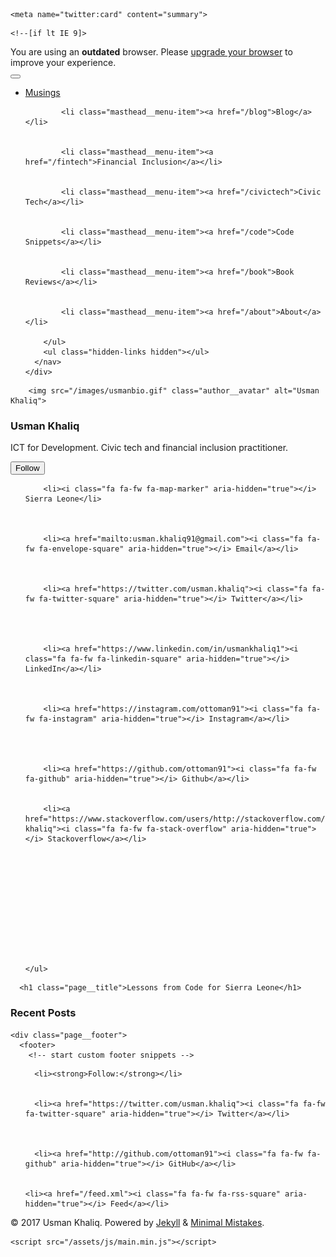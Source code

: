 

<!doctype html>
<html lang="en" class="no-js">
  <head>
    

<meta charset="utf-8">



<!-- begin SEO -->









<title>Lessons from Code for Sierra Leone - Musings</title>







<meta property="og:locale" content="en-US">
<meta property="og:site_name" content="Musings">
<meta property="og:title" content="Lessons from Code for Sierra Leone">


  <link rel="canonical" href="http://ottoman91.github.io/ottoman91/fintech">
  <meta property="og:url" content="http://ottoman91.github.io/ottoman91/fintech">





  <meta name="twitter:site" content="@usman.khaliq">
  <meta name="twitter:title" content="Lessons from Code for Sierra Leone">
  <meta name="twitter:description" content="Coder,Data Science Enthusiast, ICT4D Practitioner.">
  <meta name="twitter:url" content="">

  
    <meta name="twitter:card" content="summary">
    
  

  



  

  









  <script type="application/ld+json">
    {
      "@context" : "http://schema.org",
      "@type" : "person",
      "name" : "Usman Khaliq",
      "url" : "http://ottoman91.github.io/ottoman91",
      "sameAs" : ["https://twitter.com/usman.khaliq","https://facebook.com/usman.khaliq.7","https://instagram.com/ottoman91","https://www.linkedin.com/in/usmankhaliq1"]
    }
  </script>






<!-- end SEO -->


<link href="/feed.xml" type="application/atom+xml" rel="alternate" title="Musings Feed">

<!-- http://t.co/dKP3o1e -->
<meta name="HandheldFriendly" content="True">
<meta name="MobileOptimized" content="320">
<meta name="viewport" content="width=device-width, initial-scale=1.0">

<script>
  document.documentElement.className = document.documentElement.className.replace(/\bno-js\b/g, '') + ' js ';
</script>

<!-- For all browsers -->
<link rel="stylesheet" href="/assets/css/main.css">

<meta http-equiv="cleartype" content="on">
    <!-- start custom head snippets -->

<!-- insert favicons. use http://realfavicongenerator.net/ -->

<!-- end custom head snippets -->
  </head>

  <body>

    <!--[if lt IE 9]>
<div class="notice--danger align-center" style="margin: 0;">You are using an <strong>outdated</strong> browser. Please <a href="http://browsehappy.com/">upgrade your browser</a> to improve your experience.</div>
<![endif]-->
    

<div class="masthead">
  <div class="masthead__inner-wrap">
    <div class="masthead__menu">
      <nav id="site-nav" class="greedy-nav">
        <button><div class="navicon"></div></button>
        <ul class="visible-links">
          <li class="masthead__menu-item masthead__menu-item--lg"><a href="/">Musings</a></li>
          
            
            <li class="masthead__menu-item"><a href="/blog">Blog</a></li>
          
            
            <li class="masthead__menu-item"><a href="/fintech">Financial Inclusion</a></li>
          
            
            <li class="masthead__menu-item"><a href="/civictech">Civic Tech</a></li>
          
            
            <li class="masthead__menu-item"><a href="/code">Code Snippets</a></li>
          
            
            <li class="masthead__menu-item"><a href="/book">Book Reviews</a></li>
          
            
            <li class="masthead__menu-item"><a href="/about">About</a></li>
          
        </ul>
        <ul class="hidden-links hidden"></ul>
      </nav>
    </div>
  </div>
</div>

    



<div id="main" role="main">
  


  <div class="sidebar sticky">
  



<div itemscope itemtype="http://schema.org/Person">

  <div class="author__avatar">
    
    	<img src="/images/usmanbio.gif" class="author__avatar" alt="Usman Khaliq">
    
  </div>

  <div class="author__content">
    <h3 class="author__name">Usman Khaliq</h3>
    <p class="author__bio">ICT for Development. Civic tech and financial inclusion practitioner.</p>
  </div>

  <div class="author__urls-wrapper">
    <button class="btn btn--inverse">Follow</button>
    <ul class="author__urls social-icons">
      
        <li><i class="fa fa-fw fa-map-marker" aria-hidden="true"></i> Sierra Leone</li>
      
      
      
        <li><a href="mailto:usman.khaliq91@gmail.com"><i class="fa fa-fw fa-envelope-square" aria-hidden="true"></i> Email</a></li>
      
      
      
        <li><a href="https://twitter.com/usman.khaliq"><i class="fa fa-fw fa-twitter-square" aria-hidden="true"></i> Twitter</a></li>
      
      
      
      
        <li><a href="https://www.linkedin.com/in/usmankhaliq1"><i class="fa fa-fw fa-linkedin-square" aria-hidden="true"></i> LinkedIn</a></li>
      
      
      
        <li><a href="https://instagram.com/ottoman91"><i class="fa fa-fw fa-instagram" aria-hidden="true"></i> Instagram</a></li>
      
      
      
      
        <li><a href="https://github.com/ottoman91"><i class="fa fa-fw fa-github" aria-hidden="true"></i> Github</a></li>
      
      
        <li><a href="https://www.stackoverflow.com/users/http://stackoverflow.com/users/4623619/usman-khaliq"><i class="fa fa-fw fa-stack-overflow" aria-hidden="true"></i> Stackoverflow</a></li>
      
      
      
      
      
      
      
      
      
      
      
      
    </ul>
  </div>
</div>

  
  </div>


  <div class="archive">
    
      <h1 class="page__title">Lessons from Code for Sierra Leone</h1>
    
    

<h3 class="archive__subtitle">Recent Posts</h3>

<!--  



 -->


  </div>
</div>

    <div class="page__footer">
      <footer>
        <!-- start custom footer snippets -->

<!-- end custom footer snippets -->
        

<div class="page__footer-follow">
  <ul class="social-icons">
    
      <li><strong>Follow:</strong></li>
    
    
      <li><a href="https://twitter.com/usman.khaliq"><i class="fa fa-fw fa-twitter-square" aria-hidden="true"></i> Twitter</a></li>
    
    
    
      <li><a href="http://github.com/ottoman91"><i class="fa fa-fw fa-github" aria-hidden="true"></i> GitHub</a></li>
    
    
    <li><a href="/feed.xml"><i class="fa fa-fw fa-rss-square" aria-hidden="true"></i> Feed</a></li>
  </ul>
</div>

<div class="page__footer-copyright">&copy; 2017 Usman Khaliq. Powered by <a href="http://jekyllrb.com" rel="nofollow">Jekyll</a> &amp; <a href="https://mademistakes.com/work/minimal-mistakes-jekyll-theme/" rel="nofollow">Minimal Mistakes</a>.</div>
      </footer>
    </div>

    <script src="/assets/js/main.min.js"></script>





  </body>
</html>

